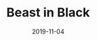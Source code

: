 ---
layout: post
title: Beast in Black
date: 2019-11-04
categories: concert
location: Elysée Montmartre
image: beastinblack.jpg
playlist: 111577883/playlist/5DDA3V1QzztsQuRkuaJTBp/dark
---